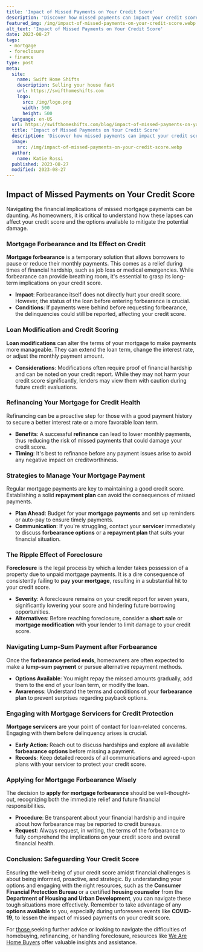 ```yaml
---
title: 'Impact of Missed Payments on Your Credit Score'
description: 'Discover how missed payments can impact your credit score and why it''s important to stay curious about managing your finances responsibly.'
featured_img: /img/impact-of-missed-payments-on-your-credit-score.webp
alt_text: 'Impact of Missed Payments on Your Credit Score'
date: 2023-08-27
tags:
 - mortgage
 - foreclosure
 - finance
type: post
meta:
  site:
    name: Swift Home Shifts
    description: Selling your house fast
    url: https://swifthomeshifts.com
    logo:
      src: /img/logo.png
      width: 500
      height: 500
  language: en-US
  url: https://swifthomeshifts.com/blog/impact-of-missed-payments-on-your-credit-score
  title: 'Impact of Missed Payments on Your Credit Score'
  description: 'Discover how missed payments can impact your credit score and why it''s important to stay curious about managing your finances responsibly.'
  image:
    src: /img/impact-of-missed-payments-on-your-credit-score.webp
  author:
    name: Katie Rossi
  published: 2023-08-27
  modified: 2023-08-27
---
```



## Impact of Missed Payments on Your Credit Score

Navigating the financial implications of missed mortgage payments can be daunting. As homeowners, it is critical to understand how these lapses can affect your credit score and the options available to mitigate the potential damage.

### Mortgage Forbearance and Its Effect on Credit

**Mortgage forbearance** is a temporary solution that allows borrowers to pause or reduce their monthly payments. This comes as a relief during times of financial hardship, such as job loss or medical emergencies. While forbearance can provide breathing room, it's essential to grasp its long-term implications on your credit score.
  - **Impact**: Forbearance itself does not directly hurt your credit score. However, the status of the loan before entering forbearance is crucial.
  - **Conditions**: If payments were behind before requesting forbearance, the delinquencies could still be reported, affecting your credit score.

### Loan Modification and Credit Scoring

**Loan modifications** can alter the terms of your mortgage to make payments more manageable. They can extend the loan term, change the interest rate, or adjust the monthly payment amount.
  - **Considerations**: Modifications often require proof of financial hardship and can be noted on your credit report. While they may not harm your credit score significantly, lenders may view them with caution during future credit evaluations.

### Refinancing Your Mortgage for Credit Health

Refinancing can be a proactive step for those with a good payment history to secure a better interest rate or a more favorable loan term.
  - **Benefits**: A successful **refinance** can lead to lower monthly payments, thus reducing the risk of missed payments that could damage your credit score.
  - **Timing**: It's best to refinance before any payment issues arise to avoid any negative impact on creditworthiness.

### Strategies to Manage Your Mortgage Payment

Regular mortgage payments are key to maintaining a good credit score. Establishing a solid **repayment plan** can avoid the consequences of missed payments.
  - **Plan Ahead**: Budget for your **mortgage payments** and set up reminders or auto-pay to ensure timely payments.
  - **Communication**: If you're struggling, contact your **servicer** immediately to discuss **forbearance options** or a **repayment plan** that suits your financial situation.

### The Ripple Effect of Foreclosure

**Foreclosure** is the legal process by which a lender takes possession of a property due to unpaid mortgage payments. It is a dire consequence of consistently failing to **pay your mortgage**, resulting in a substantial hit to your credit score.
  - **Severity**: A foreclosure remains on your credit report for seven years, significantly lowering your score and hindering future borrowing opportunities.
  - **Alternatives**: Before reaching foreclosure, consider a **short sale** or **mortgage modification** with your lender to limit damage to your credit score.

### Navigating Lump-Sum Payment after Forbearance

Once the **forbearance period ends**, homeowners are often expected to make a **lump-sum payment** or pursue alternative repayment methods.
  - **Options Available**: You might repay the missed amounts gradually, add them to the end of your loan term, or modify the loan.
  - **Awareness**: Understand the terms and conditions of your **forbearance plan** to prevent surprises regarding payback options.

### Engaging with Mortgage Servicers for Credit Protection

**Mortgage servicers** are your point of contact for loan-related concerns. Engaging with them before delinquency arises is crucial.
  - **Early Action**: Reach out to discuss hardships and explore all available **forbearance options** before missing a payment.
  - **Records**: Keep detailed records of all communications and agreed-upon plans with your servicer to protect your credit score.

### Applying for Mortgage Forbearance Wisely

The decision to **apply for mortgage forbearance** should be well-thought-out, recognizing both the immediate relief and future financial responsibilities.
  - **Procedure**: Be transparent about your financial hardship and inquire about how forbearance may be reported to credit bureaus.
  - **Request**: Always request, in writing, the terms of the forbearance to fully comprehend the implications on your credit score and overall financial health.

### Conclusion: Safeguarding Your Credit Score

Ensuring the well-being of your credit score amidst financial challenges is about being informed, proactive, and strategic. By understanding your options and engaging with the right resources, such as the **Consumer Financial Protection Bureau** or a certified **housing counselor** from the **Department of Housing and Urban Development**, you can navigate these tough situations more effectively. Remember to take advantage of any **options available** to you, especially during unforeseen events like **COVID-19**, to lessen the impact of missed payments on your credit score.

For [those  ](https://swifthomeshifts.com/blog/communicating-with-lenders-effective-strategies)seeking further advice or looking to navigate the difficulties of homebuying, refinancing, or handling foreclosure, resources like [We Are Home Buyers](https://www.wearehomebuyers.com/) offer valuable insights and assistance.